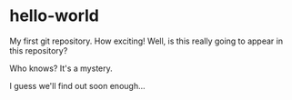 # hello-world
My first git repository. How exciting! 
Well, is this really going to appear in this repository? 

Who knows? It's a mystery. 

I guess we'll find out soon enough...
